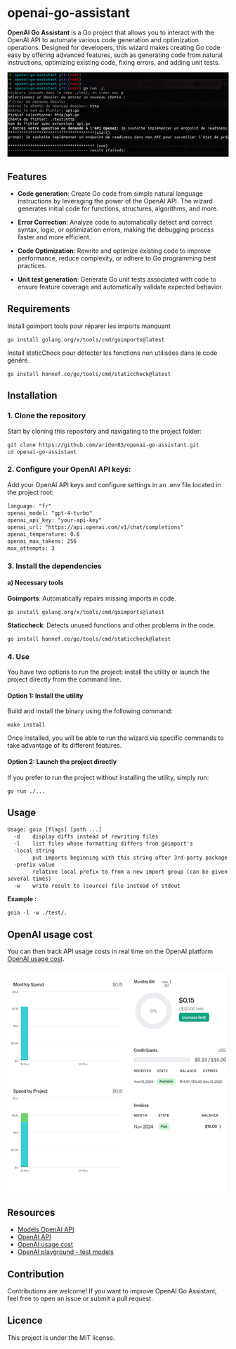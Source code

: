 # openai-go-assistant

**OpenAI Go Assistant** is a Go project that allows you to interact with the OpenAI API to automate various code generation and optimization operations. Designed for developers, this wizard makes creating Go code easy by offering advanced features, such as generating code from natural instructions, optimizing existing code, fixing errors, and adding unit tests.

![openai-go-assistant](./doc/openai-go-assistant.gif)

## Features

- **Code generation**: Create Go code from simple natural language instructions by leveraging the power of the OpenAI API. The wizard generates initial code for functions, structures, algorithms, and more.

- **Error Correction**: Analyze code to automatically detect and correct syntax, logic, or optimization errors, making the debugging process faster and more efficient.

- **Code Optimization**: Rewrite and optimize existing code to improve performance, reduce complexity, or adhere to Go programming best practices.

- **Unit test generation**: Generate Go unit tests associated with code to ensure feature coverage and automatically validate expected behavior.

## Requirements

Install goimport tools pour réparer les imports manquant

```shell
go install golang.org/x/tools/cmd/goimports@latest
```

Install staticCheck pour détecter les fonctions non utilisées dans le code généré.

```shell
go install honnef.co/go/tools/cmd/staticcheck@latest
```

## Installation

### 1. Clone the repository

Start by cloning this repository and navigating to the project folder:

```shell
git clone https://github.com/ariden83/openai-go-assistant.git
cd openai-go-assistant
```

### 2. Configure your OpenAI API keys:

Add your OpenAI API keys and configure settings in an .env file located in the project root:

```env
language: "fr"
openai_model: "gpt-4-turbo"
openai_api_key: "your-api-key"
openai_url: "https://api.openai.com/v1/chat/completions"
openai_temperature: 0.6
openai_max_tokens: 256
max_attempts: 3
```

### 3. Install the dependencies

#### a) Necessary tools

**Goimports**: Automatically repairs missing imports in code.

```shell
go install golang.org/x/tools/cmd/goimports@latest
```

**Staticcheck**: Detects unused functions and other problems in the code.

```shell
go install honnef.co/go/tools/cmd/staticcheck@latest
```

### 4. Use

You have two options to run the project: install the utility or launch the project directly from the command line.

#### **Option 1**: Install the utility

Build and install the binary using the following command:

```shell
make install
```

Once installed, you will be able to run the wizard via specific commands to take advantage of its different features.

####  **Option 2**: Launch the project directly

If you prefer to run the project without installing the utility, simply run:

```shell
go run ./...
```

## Usage

```text
Usage: goia [flags] [path ...]
  -d	display diffs instead of rewriting files
  -l	list files whose formatting differs from goimport's
  -local string
    	put imports beginning with this string after 3rd-party package
  -prefix value
    	relative local prefix to from a new import group (can be given several times)
  -w	write result to (source) file instead of stdout
```

**Example :**

```shell
goia -l -w ./test/.
```


## OpenAI usage cost

You can then track API usage costs in real time on the OpenAI platform [OpenAI usage cost](https://platform.openai.com/settings/organization/usage).

![OpenAI usage cost](doc/openai-usage-cost.png)


## Resources

- [Models OpenAI API](https://platform.openai.com/docs/models)
- [OpenAI API](https://platform.openai.com/docs/api-reference)
- [OpenAI usage cost](https://platform.openai.com/settings/organization/usage)
- [OpenAI playground - test models](https://platform.openai.com/playground/chat?models=gpt-4o)

## Contribution

Contributions are welcome! If you want to improve OpenAI Go Assistant, feel free to open an issue or submit a pull request.

## Licence

This project is under the MIT license.
